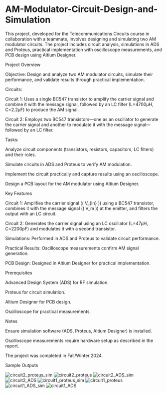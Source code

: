 # AM-Modulator-Circuit-Design-and-Simulation
This project, developed for the Telecommunications Circuits course in collaboration with a teammate, involves designing and simulating two AM modulator circuits. The project includes circuit analysis, simulations in ADS and Proteus, practical implementation with oscilloscope measurements, and PCB design using Altium Designer.

Project Overview





Objective: Design and analyze two AM modulator circuits, simulate their performance, and validate results through practical implementation.



Circuits:





Circuit 1: Uses a single BC547 transistor to amplify the carrier signal and combine it with the message signal, followed by an LC filter (L=4700µH, C=2.2µF) to produce the AM signal.



Circuit 2: Employs two BC547 transistors—one as an oscillator to generate the carrier signal and another to modulate it with the message signal—followed by an LC filter.



Tasks:





Analyze circuit components (transistors, resistors, capacitors, LC filters) and their roles.



Simulate circuits in ADS and Proteus to verify AM modulation.



Implement the circuit practically and capture results using an oscilloscope.



Design a PCB layout for the AM modulator using Altium Designer.





Key Features





Circuit 1: Amplifies the carrier signal (( V_{in} )) using a BC547 transistor, combines it with the message signal (( V_m )) at the emitter, and filters the output with an LC circuit.



Circuit 2: Generates the carrier signal using an LC oscillator (L=47µH, C=2200pF) and modulates it with a second transistor.



Simulations: Performed in ADS and Proteus to validate circuit performance.



Practical Results: Oscilloscope measurements confirm AM signal generation.



PCB Design: Designed in Altium Designer for practical implementation.

Prerequisites





Advanced Design System (ADS) for RF simulation.



Proteus for circuit simulation.



Altium Designer for PCB design.



Oscilloscope for practical measurements.



Notes





Ensure simulation software (ADS, Proteus, Altium Designer) is installed.



Oscilloscope measurements require hardware setup as described in the report.



The project was completed in Fall/Winter 2024.



Sample Outputs


![circuit2_proteus_sim](https://github.com/user-attachments/assets/8e6cd530-dfd0-408a-bc61-297ba9c058da)
![circuit2_proteus](https://github.com/user-attachments/assets/aea6b9d6-3755-4e70-8d7d-39baa72e1d83)
![circuit2_ADS_sim](https://github.com/user-attachments/assets/b441de7d-f749-44f6-9416-8eb8e1abb44e)
![circuit2_ADS](https://github.com/user-attachments/assets/d24d2121-40e1-4584-91e0-f706b54da753)
![circuit1_proteus_sim](https://github.com/user-attachments/assets/42dca06d-1ce3-4102-ad08-175f39dfed4b)
![circuit1_proteus](https://github.com/user-attachments/assets/ba5551c5-846c-440d-b7a1-8941ba9f0a60)
![circuit1_ADS_sim](https://github.com/user-attachments/assets/5fce7eb0-dbed-4125-b3e0-d3a18e8e281f)
![circuit1_ADS](https://github.com/user-attachments/assets/13a1a48a-2139-4799-ba07-231ce9a8aae3)
